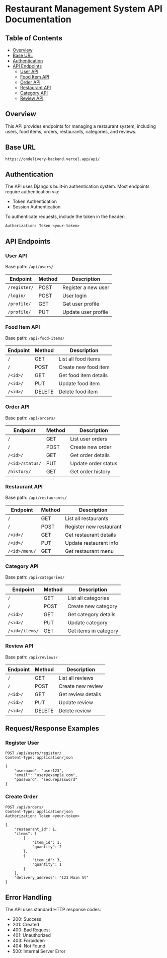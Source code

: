 # Restaurant Management System API Documentation

## Table of Contents
- [Overview](#overview)
- [Base URL](#base-url)
- [Authentication](#authentication)
- [API Endpoints](#api-endpoints)
  - [User API](#user-api)
  - [Food Item API](#food-item-api)
  - [Order API](#order-api)
  - [Restaurant API](#restaurant-api)
  - [Category API](#category-api)
  - [Review API](#review-api)

## Overview
This API provides endpoints for managing a restaurant system, including users, food items, orders, restaurants, categories, and reviews.

## Base URL
```
https://ondelivery-backend.vercel.app/api/
```

## Authentication
The API uses Django's built-in authentication system. Most endpoints require authentication via:
- Token Authentication
- Session Authentication

To authenticate requests, include the token in the header:
```
Authorization: Token <your-token>
```

## API Endpoints

### User API
Base path: `/api/users/`

| Endpoint | Method | Description |
|----------|--------|-------------|
| `/register/` | POST | Register a new user |
| `/login/` | POST | User login |
| `/profile/` | GET | Get user profile |
| `/profile/` | PUT | Update user profile |

### Food Item API
Base path: `/api/food-items/`

| Endpoint | Method | Description |
|----------|--------|-------------|
| `/` | GET | List all food items |
| `/` | POST | Create new food item |
| `/<id>/` | GET | Get food item details |
| `/<id>/` | PUT | Update food item |
| `/<id>/` | DELETE | Delete food item |

### Order API
Base path: `/api/orders/`

| Endpoint | Method | Description |
|----------|--------|-------------|
| `/` | GET | List user orders |
| `/` | POST | Create new order |
| `/<id>/` | GET | Get order details |
| `/<id>/status/` | PUT | Update order status |
| `/history/` | GET | Get order history |

### Restaurant API
Base path: `/api/restaurants/`

| Endpoint | Method | Description |
|----------|--------|-------------|
| `/` | GET | List all restaurants |
| `/` | POST | Register new restaurant |
| `/<id>/` | GET | Get restaurant details |
| `/<id>/` | PUT | Update restaurant info |
| `/<id>/menu/` | GET | Get restaurant menu |

### Category API
Base path: `/api/categories/`

| Endpoint | Method | Description |
|----------|--------|-------------|
| `/` | GET | List all categories |
| `/` | POST | Create new category |
| `/<id>/` | GET | Get category details |
| `/<id>/` | PUT | Update category |
| `/<id>/items/` | GET | Get items in category |

### Review API
Base path: `/api/reviews/`

| Endpoint | Method | Description |
|----------|--------|-------------|
| `/` | GET | List all reviews |
| `/` | POST | Create new review |
| `/<id>/` | GET | Get review details |
| `/<id>/` | PUT | Update review |
| `/<id>/` | DELETE | Delete review |

## Request/Response Examples

### Register User
```http
POST /api/users/register/
Content-Type: application/json

{
    "username": "user123",
    "email": "user@example.com",
    "password": "securepassword"
}
```

### Create Order
```http
POST /api/orders/
Content-Type: application/json
Authorization: Token <your-token>

{
    "restaurant_id": 1,
    "items": [
        {
            "item_id": 1,
            "quantity": 2
        },
        {
            "item_id": 3,
            "quantity": 1
        }
    ],
    "delivery_address": "123 Main St"
}
```

## Error Handling

The API uses standard HTTP response codes:
- 200: Success
- 201: Created
- 400: Bad Request
- 401: Unauthorized
- 403: Forbidden
- 404: Not Found
- 500: Internal Server Error




